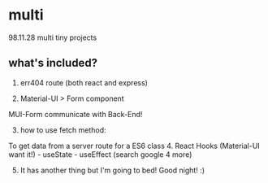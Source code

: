# multi
98.11.28  multi tiny projects

## what's included?

1. err404 route (both react and express)

2.  Material-UI > Form component

MUI-Form communicate with Back-End!

3. how to use fetch method:

To get data from a server route for a ES6 class
4. React Hooks (Material-UI want it!) - useState - useEffect (search google 4 more)

5. It has another thing but I'm going to bed! Good night! :)
